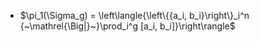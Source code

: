 












-   $\pi_1(\Sigma_g) = \left\langle{\left\{{a_i, b_i}\right\}_i^n {~\mathrel{\Big|}~}\prod_i^g [a_i, b_i]}\right\rangle$
